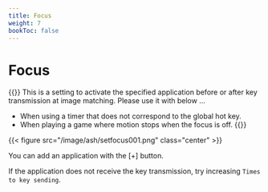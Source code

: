 ```yaml
---
title: Focus
weight: 7
bookToc: false
---
```


# Focus

{{<hint info>}}
This is a setting to activate the specified application before or after key transmission at image matching. Please use it with below ...
- When using a timer that does not correspond to the global hot key.
- When playing a game where motion stops when the focus is off.
{{</hint>}}

{{< figure src="/image/ash/setfocus001.png" class="center" >}}


You can add an application with the [+] button.

If the application does not receive the key transmission, try increasing ```Times to key sending```.

